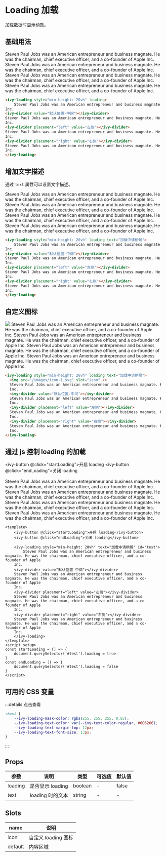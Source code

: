 # Loading 加载

加载数据时显示动效。

## 基础用法

<ivy-loading style="min-height: 20vh" loading>
    Steven Paul Jobs was an American entrepreneur and business magnate. He was the chairman, chief executive officer, and a co-founder of Apple
Inc.
<ivy-divider value="默认位置-中间"></ivy-divider>
Steven Paul Jobs was an American entrepreneur and business magnate. He was the chairman, chief executive officer, and a co-founder of Apple
Inc.
<ivy-divider placement="left" value="左侧"></ivy-divider>
Steven Paul Jobs was an American entrepreneur and business magnate. He was the chairman, chief executive officer, and a co-founder of Apple
Inc.
<ivy-divider placement="right" value="右侧"></ivy-divider>
Steven Paul Jobs was an American entrepreneur and business magnate. He was the chairman, chief executive officer, and a co-founder of Apple
Inc.
</ivy-loading>

```html
<ivy-loading style="min-height: 20vh" loading>
    Steven Paul Jobs was an American entrepreneur and business magnate. He was the chairman, chief executive officer, and a co-founder of Apple
Inc.
<ivy-divider value="默认位置-中间"></ivy-divider>
Steven Paul Jobs was an American entrepreneur and business magnate. He was the chairman, chief executive officer, and a co-founder of Apple
Inc.
<ivy-divider placement="left" value="左侧"></ivy-divider>
Steven Paul Jobs was an American entrepreneur and business magnate. He was the chairman, chief executive officer, and a co-founder of Apple
Inc.
<ivy-divider placement="right" value="右侧"></ivy-divider>
Steven Paul Jobs was an American entrepreneur and business magnate. He was the chairman, chief executive officer, and a co-founder of Apple
Inc.
</ivy-loading>
```


## 增加文字描述

通过 `text` 属性可以设置文字描述。

<ivy-loading style="min-height: 20vh" loading text="加载中请稍候">
    Steven Paul Jobs was an American entrepreneur and business magnate. He was the chairman, chief executive officer, and a co-founder of Apple
Inc.
<ivy-divider value="默认位置-中间"></ivy-divider>
Steven Paul Jobs was an American entrepreneur and business magnate. He was the chairman, chief executive officer, and a co-founder of Apple
Inc.
<ivy-divider placement="left" value="左侧"></ivy-divider>
Steven Paul Jobs was an American entrepreneur and business magnate. He was the chairman, chief executive officer, and a co-founder of Apple
Inc.
<ivy-divider placement="right" value="右侧"></ivy-divider>
Steven Paul Jobs was an American entrepreneur and business magnate. He was the chairman, chief executive officer, and a co-founder of Apple
Inc.
</ivy-loading>

```html
<ivy-loading style="min-height: 20vh" loading text="加载中请稍候">
    Steven Paul Jobs was an American entrepreneur and business magnate. He was the chairman, chief executive officer, and a co-founder of Apple
Inc.
<ivy-divider value="默认位置-中间"></ivy-divider>
Steven Paul Jobs was an American entrepreneur and business magnate. He was the chairman, chief executive officer, and a co-founder of Apple
Inc.
<ivy-divider placement="left" value="左侧"></ivy-divider>
Steven Paul Jobs was an American entrepreneur and business magnate. He was the chairman, chief executive officer, and a co-founder of Apple
Inc.
<ivy-divider placement="right" value="右侧"></ivy-divider>
Steven Paul Jobs was an American entrepreneur and business magnate. He was the chairman, chief executive officer, and a co-founder of Apple
Inc.
</ivy-loading>
```

## 自定义图标

<ivy-loading style="min-height: 20vh" loading text="加载中请稍候">
    <img src="/images/icon-1.svg" slot="icon" />
    Steven Paul Jobs was an American entrepreneur and business magnate. He was the chairman, chief executive officer, and a co-founder of Apple
Inc.
<ivy-divider value="默认位置-中间"></ivy-divider>
Steven Paul Jobs was an American entrepreneur and business magnate. He was the chairman, chief executive officer, and a co-founder of Apple
Inc.
<ivy-divider placement="left" value="左侧"></ivy-divider>
Steven Paul Jobs was an American entrepreneur and business magnate. He was the chairman, chief executive officer, and a co-founder of Apple
Inc.
<ivy-divider placement="right" value="右侧"></ivy-divider>
Steven Paul Jobs was an American entrepreneur and business magnate. He was the chairman, chief executive officer, and a co-founder of Apple
Inc.
</ivy-loading>

```html
<ivy-loading style="min-height: 20vh" loading text="加载中请稍候">
  <img src="/images/icon-1.svg" slot="icon" />
  Steven Paul Jobs was an American entrepreneur and business magnate. He was the chairman, chief executive officer, and a co-founder of Apple
  Inc.
  <ivy-divider value="默认位置-中间"></ivy-divider>
  Steven Paul Jobs was an American entrepreneur and business magnate. He was the chairman, chief executive officer, and a co-founder of Apple
  Inc.
  <ivy-divider placement="left" value="左侧"></ivy-divider>
  Steven Paul Jobs was an American entrepreneur and business magnate. He was the chairman, chief executive officer, and a co-founder of Apple
  Inc.
  <ivy-divider placement="right" value="右侧"></ivy-divider>
  Steven Paul Jobs was an American entrepreneur and business magnate. He was the chairman, chief executive officer, and a co-founder of Apple
  Inc.
</ivy-loading>
```

## 通过 js 控制 loading 的加载

<ivy-button @click="startLoading">开启 loading</ivy-button>
<ivy-button @click="endLoading">关闭 loading</ivy-button>
<br>
<br>
<ivy-loading style="min-height: 20vh" text="加载中请稍候" id="test">
    Steven Paul Jobs was an American entrepreneur and business magnate. He was the chairman, chief executive officer, and a co-founder of Apple
Inc.
<ivy-divider value="默认位置-中间"></ivy-divider>
Steven Paul Jobs was an American entrepreneur and business magnate. He was the chairman, chief executive officer, and a co-founder of Apple
Inc.
<ivy-divider placement="left" value="左侧"></ivy-divider>
Steven Paul Jobs was an American entrepreneur and business magnate. He was the chairman, chief executive officer, and a co-founder of Apple
Inc.
<ivy-divider placement="right" value="右侧"></ivy-divider>
Steven Paul Jobs was an American entrepreneur and business magnate. He was the chairman, chief executive officer, and a co-founder of Apple
Inc.
</ivy-loading>

```vue
<template>
    <ivy-button @click="startLoading">开启 loading</ivy-button>
    <ivy-button @click="endLoading">关闭 loading</ivy-button>
    
    <ivy-loading style="min-height: 20vh" text="加载中请稍候" id="test">
        Steven Paul Jobs was an American entrepreneur and business magnate. He was the chairman, chief executive officer, and a co-founder of Apple
    Inc.
    <ivy-divider value="默认位置-中间"></ivy-divider>
    Steven Paul Jobs was an American entrepreneur and business magnate. He was the chairman, chief executive officer, and a co-founder of Apple
    Inc.
    <ivy-divider placement="left" value="左侧"></ivy-divider>
    Steven Paul Jobs was an American entrepreneur and business magnate. He was the chairman, chief executive officer, and a co-founder of Apple
    Inc.
    <ivy-divider placement="right" value="右侧"></ivy-divider>
    Steven Paul Jobs was an American entrepreneur and business magnate. He was the chairman, chief executive officer, and a co-founder of Apple
    Inc.
    </ivy-loading>
</template>
<script setup>
const startLoading = () => {
    document.querySelector('#test').loading = true
}
const endLoading = () => {
    document.querySelector('#test').loading = false
}
</script>
```

## 可用的 CSS 变量

:::details 点击查看
```css
:host {
    --ivy-loading-mask-color: rgba(255, 255, 255, 0.85);
    --ivy-loading-text-color: var(--ivy-text-color-regular, #606266);
    --ivy-loading-text-margin-top: 12px;
    --ivy-loading-text-font-size: 13px;
}
```
:::

## Props

| 参数 | 说明 | 类型 | 可选值 | 默认值 |
| ---- | ---- | ---- | ---- | ---- |
| loading | 是否显示 loading | boolean | - | false |
| text | loading 时的文本 | string | - | - |

## Slots

| name    | 说明             |
|---------|----------------|
| icon    | 自定义 loading 图标 |
| default | 内容区域           |

<script setup>
const startLoading = () => {
    document.querySelector('#test').loading = true
}
const endLoading = () => {
    document.querySelector('#test').loading = false
}
</script>